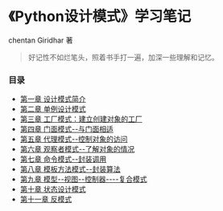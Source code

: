 # 《Python设计模式》学习笔记
chentan Giridhar 著
> 好记性不如烂笔头，照着书手打一遍，加深一些理解和记忆。

### 目录
- [第一章 设计模式简介](./笔记正文/chapter1.md)
- [第二章 单例设计模式](./笔记正文/chapter2.md)
- [第三章 工厂模式：建立创建对象的工厂](./笔记正文/chapter3.md)
- [第四章 门面模式--与门面相适](./笔记正文/chapter4.md)
- [第五章 代理模式--控制对象的访问](./笔记正文/chapter5.md)
- [第六章 观察者模式--了解对象的情况](./笔记正文/chapter6.md)
- [第七章 命令模式--封装调用](./笔记正文/chapter7.md)
- [第八章 模板方法模式--封装算法](./笔记正文/chapter8.md)
- [第九章 模型--视图--控制器----复合模式](./笔记正文/chapter9.md)
- [第十章 状态设计模式](./笔记正文/chapter10.md)
- [第十一章 反模式](./笔记正文/chapter11.md)